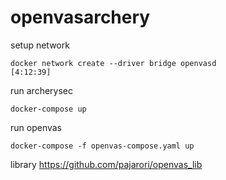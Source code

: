 # openvasarchery
setup network
```
docker network create --driver bridge openvasd                                                                                               [4:12:39]
```
run archerysec
```
docker-compose up
```

run openvas
```
docker-compose -f openvas-compose.yaml up
```
library
https://github.com/pajarori/openvas_lib


